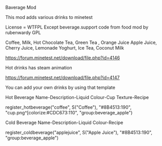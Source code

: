 Baverage Mod



This mod adds various drinks to minetest

License = WTFPL
Except beverage.support code from food mod by rubenwardy GPL

Coffee, Milk, Hot Chocolate 
Tea, Green Tea , Orange Juice 
Apple Juice, Cherry Juice, Lemonade 
Yoghurt, Ice Tea, Coconut Milk

https://forum.minetest.net/download/file.php?id=4146

Hot drinks has steam animation

https://forum.minetest.net/download/file.php?id=4147



You can add your own drinks by using that template


Hot Beverage Name-Description-Liquid Colour-Cup Texture-Recipe     

register_hotbeverage("coffee",  S("Coffee"),	"#8B4513:190",	"cup.png^[colorize:#CDC673:110", 	"group:beverage_apple")


Cold Beverage Name-Description-Liquid Colour-Recipe     

register_coldbeverage("applejuice",  S("Apple Juice"), "#8B4513:190",    "group:beverage_apple")
